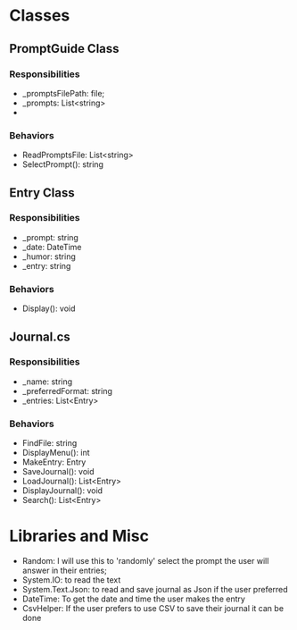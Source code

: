 # Classes

## PromptGuide Class

### Responsibilities
<ul>
    <li> _promptsFilePath: file; </li>
    <li> _prompts: List&lt;string&gt;<li>
</ul>

### Behaviors
<ul>
    <li> ReadPromptsFile: List&lt;string&gt;</li>
    <li> SelectPrompt(): string </li>
</ul>

## Entry Class

### Responsibilities
<ul>
    <li> _prompt: string </li>
    <li> _date: DateTime </li>
    <li> _humor: string</li>
    <li> _entry: string</li>
</ul>

### Behaviors
<ul>
    <li> Display(): void </li>
</ul>

## Journal.cs

### Responsibilities
<ul>
    <li> _name: string</li>
    <li> _preferredFormat: string </li>
    <li> _entries: List&lt;Entry&gt;</li>
</ul>

### Behaviors
<ul>
    <li> FindFile: string</li>
    <li> DisplayMenu(): int</li>
    <li> MakeEntry: Entry</li>
    <li> SaveJournal(): void</li>
    <li> LoadJournal(): List&lt;Entry&gt;</li>
    <li> DisplayJournal(): void</li>
    <li> Search(): List&lt;Entry&gt;</li>
</ul>

# Libraries and Misc

<ul>
    <li> Random: I will use this to 'randomly' select the prompt the user will answer in their entries;</li>
    <li> System.IO: to read the text</li>
    <li> System.Text.Json: to read and save journal as Json if the user preferred</li>
    <li> DateTime: To get the date and time the user makes the entry</li>
    <li> CsvHelper: If the user prefers to use CSV to save their journal it can be done</li>
</ul>